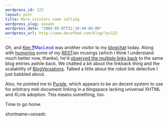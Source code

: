 ```yaml
--- 
wordpress_id: 122
layout: post
title: More visitors come calling
wordpress_slug: oooadc
wordpress_date: "2002-05-07T21:19:40-04:00"
wordpress_url: http://www.decafbad.com/blog/?p=122
---
```

<p>Oh, and <a href="http://mail.bitsko.slc.ut.us:81/cgi-bin/ken/wiki/FrontPage">Ken <span style='background : #FFFFCE;'><a href="http://www.decafbad.com/twiki/bin/edit/Main/MacLeod?topicparent=Main.FilterData"><b>?</b></a><font color="#0000FF">MacLeod</font></span></a> was another visitor to my <a  href="http://www.blogchat.com">blogchat</a> today.  Along with <a href="http://www.decafbad.com/news_archives/000102.shtml#000102">humoring</a> some of my <a href="http://www.decafbad.com/twiki/bin/view/Main/REST">REST</a>ian musings (which I think I understand much better now, thanks), he'd <a href="http://www.decafbad.com/news_archives/000112.shtml#000112">observed the multiple links back</a> to the same blog entries awhile back.  We chatted a bit about the linkback thing and the scalability of <a href="http://mail.bitsko.slc.ut.us:81/cgi-bin/ken/wiki/BlogVersation">BlogVersations</a>.      Talked a little about the robot link detective I just babbled about.</p>
<p>Also, he pointed me to <a href="http://www.eekim.com/software/purple/purple.html">Purple</a>, which appears to be an decent system to use for arbitrary mid-document linking in a blogspace lacking universal XHTML and XLink adoption.  This means something, too.</p>
<p>Time to go home.</p>
<!--more-->
shortname=oooadc
